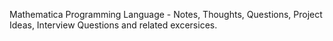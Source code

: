 Mathematica Programming Language - Notes, Thoughts, Questions, Project Ideas, Interview Questions and related excersices. 
